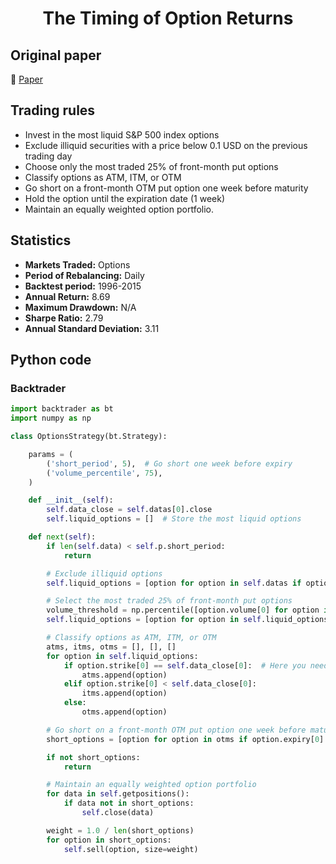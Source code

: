 <div align="center">
  <h1>The Timing of Option Returns</h1>
</div>

## Original paper

📕 [Paper](https://papers.ssrn.com/sol3/papers.cfm?abstract_id=2909163)

## Trading rules

- Invest in the most liquid S&P 500 index options
- Exclude illiquid securities with a price below 0.1 USD on the previous trading day
- Choose only the most traded 25% of front-month put options
- Classify options as ATM, ITM, or OTM
- Go short on a front-month OTM put option one week before maturity
- Hold the option until the expiration date (1 week)
- Maintain an equally weighted option portfolio.

## Statistics

- **Markets Traded:** Options
- **Period of Rebalancing:** Daily
- **Backtest period:** 1996-2015
- **Annual Return:** 8.69
- **Maximum Drawdown:** N/A
- **Sharpe Ratio:** 2.79
- **Annual Standard Deviation:** 3.11

## Python code

### Backtrader

```python
import backtrader as bt
import numpy as np

class OptionsStrategy(bt.Strategy):

    params = (
        ('short_period', 5),  # Go short one week before expiry
        ('volume_percentile', 75),
    )

    def __init__(self):
        self.data_close = self.datas[0].close
        self.liquid_options = []  # Store the most liquid options

    def next(self):
        if len(self.data) < self.p.short_period:
            return

        # Exclude illiquid options
        self.liquid_options = [option for option in self.datas if option.close[0] > 0.1]

        # Select the most traded 25% of front-month put options
        volume_threshold = np.percentile([option.volume[0] for option in self.liquid_options], self.p.volume_percentile)
        self.liquid_options = [option for option in self.liquid_options if option.volume[0] > volume_threshold]

        # Classify options as ATM, ITM, or OTM
        atms, itms, otms = [], [], []
        for option in self.liquid_options:
            if option.strike[0] == self.data_close[0]:  # Here you need to have the strike price data
                atms.append(option)
            elif option.strike[0] < self.data_close[0]:
                itms.append(option)
            else:
                otms.append(option)

        # Go short on a front-month OTM put option one week before maturity
        short_options = [option for option in otms if option.expiry[0] <= self.p.short_period]  # Here you need the expiry date data

        if not short_options:
            return

        # Maintain an equally weighted option portfolio
        for data in self.getpositions():
            if data not in short_options:
                self.close(data)

        weight = 1.0 / len(short_options)
        for option in short_options:
            self.sell(option, size=weight)

```